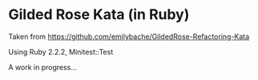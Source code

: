 # Gilded Rose Kata (in Ruby)

Taken from https://github.com/emilybache/GildedRose-Refactoring-Kata

Using Ruby 2.2.2, Minitest::Test

A work in progress...